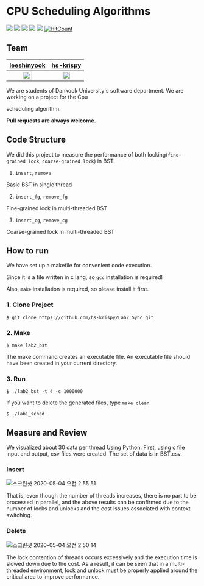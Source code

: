 # CPU Scheduling Algorithms

<img src="https://img.shields.io/github/issues/hs-krispy/Lab2_Sync"> <img src="https://img.shields.io/github/forks/hs-krispy/Lab2_Sync"> <img src="https://img.shields.io/github/stars/hs-krispy/Lab2_Sync"> <img src="https://img.shields.io/github/last-commit/hs-krispy/Lab2_Sync"> <img src="https://img.shields.io/github/repo-size/hs-krispy/Lab2_Sync"> [![HitCount](http://hits.dwyl.com/leeshinyook/Lab1-Sched.svg)](http://hits.dwyl.com/hs-krispy/Lab2_Sync)



## Team

|        [leeshinyook](https://github.com/leeshinyook)         |          [hs-krispy](https://github.com/hs-krispy)           |
| :----------------------------------------------------------: | :----------------------------------------------------------: |
| <img src="https://avatars3.githubusercontent.com/u/55838461?s=400&u=06a56002fd08e659a979557ea8d8a79efe9ba1ec&v=4" width="50%" align="center"> | <img align="center" src="https://avatars0.githubusercontent.com/u/58063806?s=400&v=4" width="50%"> |

We are students of Dankook University's software department. We are working on a project for the Cpu 

scheduling algorithm.

**Pull requests are always welcome.**

## Code Structure

We did this project to measure the performance of both locking(`fine-grained lock`, `coarse-grained lock`) in BST.

1. `insert`, `remove`

Basic BST in single thread

2. `insert_fg`, `remove_fg`

Fine-grained lock in multi-threaded BST

3. `insert_cg`, `remove_cg`

Coarse-grained lock in multi-threaded BST



## How to run

We have set up a makefile for convenient code execution.

Since it is a file written in c lang, so `gcc` installation is required!

Also, `make` installation is required, so please install it first.

### 1. Clone Project

~~~
$ git clone https://github.com/hs-krispy/Lab2_Sync.git
~~~

### 2. Make 

~~~
$ make lab2_bst
~~~

The make command creates an executable file.
An executable file should have been created in your current directory.

### 3. Run

~~~
$ ./lab2_bst -t 4 -c 1000000
~~~

If you want to delete the generated files, type  `make clean`

~~~
$ ./lab1_sched
~~~



## Measure and Review

We visualized about 30 data per thread Using Python. First, using c file input and output, csv files were created. The set of data is in BST.csv. 



### Insert

![스크린샷 2020-05-04 오전 2 55 51](https://user-images.githubusercontent.com/55838461/80921682-c78fb300-8db2-11ea-9eb2-16bb06a3e436.png)

That is, even though the number of threads increases, there is no part to be processed in parallel, and the above results can be confirmed due to the number of locks and unlocks and the cost issues associated with context switching.



### Delete

![스크린샷 2020-05-04 오전 2 50 14](https://user-images.githubusercontent.com/55838461/80921545-03764880-8db2-11ea-9e7b-a330599b1b8b.png)



The lock contention of threads occurs excessively and the execution time is slowed down due to the cost.
As a result, it can be seen that in a multi-threaded environment, lock and unlock must be properly applied around the critical area to improve performance.

